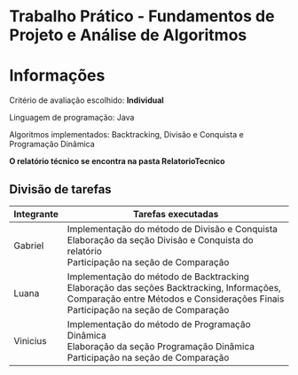 # Trabalho Prático - Fundamentos de Projeto e Análise de Algoritmos 

# Informações

Critério de avaliação escolhido: **Individual**

Linguagem de programação: Java

Algoritmos implementados: Backtracking, Divisão e Conquista e Programação Dinâmica


**O relatório técnico se encontra na pasta RelatorioTecnico**


## Divisão de tarefas

| Integrante | Tarefas executadas |
|------------|-------------------|
| Gabriel   | Implementação do método de Divisão e Conquista <br> Elaboração da seção Divisão e Conquista do relatório <br> Participação na seção de Comparação |
| Luana      | Implementação do método de Backtracking <br> Elaboração das seções Backtracking, Informações, Comparação entre Métodos e Considerações Finais <br> Participação na seção de Comparação |
| Vinicius    | Implementação do método de Programação Dinâmica <br> Elaboração da seção Programação Dinâmica <br> Participação na seção de Comparação |
